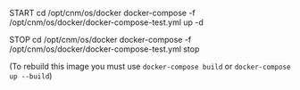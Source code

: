 

START
cd /opt/cnm/os/docker
docker-compose -f /opt/cnm/os/docker/docker-compose-test.yml up -d

STOP
cd /opt/cnm/os/docker
docker-compose -f /opt/cnm/os/docker/docker-compose-test.yml stop


(To rebuild this image you must use `docker-compose build` or `docker-compose up --build`)
